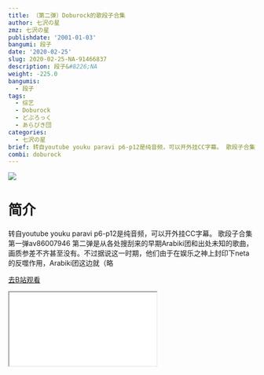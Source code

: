 ```yaml
---
title: （第二弹）Doburock的歌段子合集
author: 七沢の星
zmz: 七沢の星
publishdate: '2001-01-03'
bangumi: 段子
date: '2020-02-25'
slug: 2020-02-25-NA-91466837
description: 段子&#8226;NA
weight: -225.0
bangumis:
  - 段子
tags:
  - 综艺
  - Doburock
  - どぶろっく
  - あらびき団
categories:
  - 七沢の星
brief: 转自youtube youku paravi p6-p12是纯音频，可以开外挂CC字幕。 歌段子合集第一弹av86007946 第二弹是从各处搜刮来的早期Arabiki团和出处未知的歌曲，画质参差不齐甚至没有。不过据说这一时期，他们由于在娱乐之神上封印下neta的反噬作用，Arabiki团这边就（略
combi: doburock
---
```

![](https://raw.githubusercontent.com/tcgriffith/owaraisite/master/static/tmpimg/fd94a911014264f40c4c9818af3b493046508d3b.jpg.480.jpg)
# 简介  
转自youtube youku paravi
p6-p12是纯音频，可以开外挂CC字幕。
歌段子合集第一弹av86007946
第二弹是从各处搜刮来的早期Arabiki团和出处未知的歌曲，画质参差不齐甚至没有。不过据说这一时期，他们由于在娱乐之神上封印下neta的反噬作用，Arabiki团这边就（略  

[去B站观看](https://www.bilibili.com/video/av91466837/)
<div class ="resp-container"><iframe class="testiframe" src="//player.bilibili.com/player.html?aid=91466837"", scrolling="no", allowfullscreen="true" > </iframe></div> 
